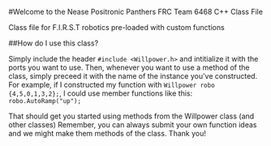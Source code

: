 #Welcome to the Nease Positronic Panthers FRC Team 6468 C++ Class File

Class file for F.I.R.S.T robotics pre-loaded with custom functions

##How do I use this class?

  Simply include the header `#include <Willpower.h>` and intitialize it with the ports you want to use.
  Then, whenever you want to use a method of the class, simply preceed it with the name of the instance
  you've constructed. For example, if I constructed my function with `Willpower robo {4,5,0,1,3,2};`, I could
  use member functions like this: `robo.AutoRamp("up");` 
  
  That should get you started using methods from the Willpower class (and other classes) 
  Remember, you can always submit your own function ideas and we might make them methods of
  the class. Thank you!

